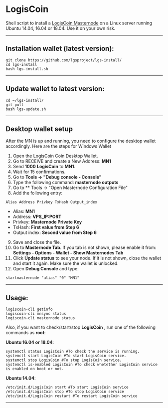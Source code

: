 # LogisCoin
Shell script to install a [LogisCoin Masternode](https://www.logiscoin.cc/) on a Linux server running Ubuntu 14.04, 16.04 or 18.04. Use it on your own risk.

***
## Installation wallet (latest version):
```
git clone https://github.com/lgsproject/lgs-install/
cd lgs-install
bash lgs-install.sh
```
***

## Update wallet to latest version:
```
cd ~/lgs-install/
git pull
bash lgs-update.sh
```
***

## Desktop wallet setup

After the MN is up and running, you need to configure the desktop wallet accordingly. Here are the steps for Windows Wallet
1. Open the LogisCoin Coin Desktop Wallet.
2. Go to RECEIVE and create a New Address: **MN1**
3. Send **1000** **LogisCoin** to **MN1**.
4. Wait for 15 confirmations.
5. Go to **Tools -> "Debug console - Console"**
6. Type the following command: **masternode outputs**
7. Go to  ** Tools -> "Open Masternode Configuration File"
8. Add the following entry:
```
Alias Address Privkey TxHash Output_index
```
* Alias: **MN1**
* Address: **VPS_IP:PORT**
* Privkey: **Masternode Private Key**
* TxHash: **First value from Step 6**
* Output index:  **Second value from Step 6**
9. Save and close the file.
10. Go to **Masternode Tab**. If you tab is not shown, please enable it from: **Settings - Options - Wallet - Show Masternodes Tab**
11. Click **Update status** to see your node. If it is not shown, close the wallet and start it again. Make sure the wallet is unlocked.
12. Open **Debug Console** and type:
```
startmasternode "alias" "0" "MN1"
```
***

## Usage:
```
logiscoin-cli getinfo
logiscoin-cli mnsync status
logiscoin-cli masternode status
```
Also, if you want to check/start/stop **LogisCoin** , run one of the following commands as **root**:

**Ubuntu 16.04 or 18.04**:
```
systemctl status LogisCoin #To check the service is running.
systemctl start LogisCoin #To start LogisCoin service.
systemctl stop LogisCoin #To stop LogisCoin service.
systemctl is-enabled LogisCoin #To check whetether LogisCoin service is enabled on boot or not.
```
**Ubuntu 14.04**:  
```
/etc/init.d/LogisCoin start #To start LogisCoin service
/etc/init.d/LogisCoin stop #To stop LogisCoin service
/etc/init.d/LogisCoin restart #To restart LogisCoin service
```
***
